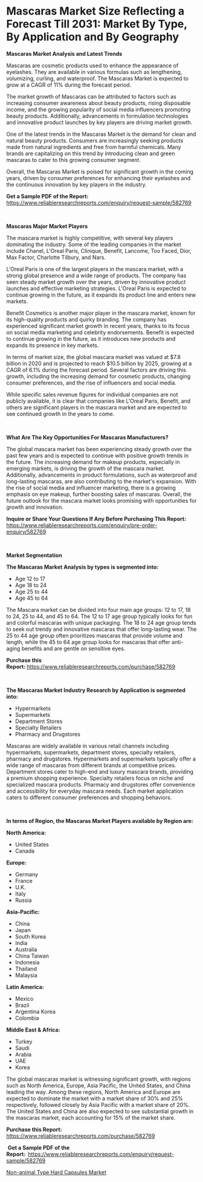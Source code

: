 <p><h1>Mascaras Market Size Reflecting a Forecast Till 2031: Market By Type, By Application and By Geography</h1></p><p><strong>Mascaras Market Analysis and Latest Trends</strong></p>
<p><p>Mascaras are cosmetic products used to enhance the appearance of eyelashes. They are available in various formulas such as lengthening, volumizing, curling, and waterproof. The Mascaras Market is expected to grow at a CAGR of 11% during the forecast period. </p><p>The market growth of Mascaras can be attributed to factors such as increasing consumer awareness about beauty products, rising disposable income, and the growing popularity of social media influencers promoting beauty products. Additionally, advancements in formulation technologies and innovative product launches by key players are driving market growth.</p><p>One of the latest trends in the Mascaras Market is the demand for clean and natural beauty products. Consumers are increasingly seeking products made from natural ingredients and free from harmful chemicals. Many brands are capitalizing on this trend by introducing clean and green mascaras to cater to this growing consumer segment.</p><p>Overall, the Mascaras Market is poised for significant growth in the coming years, driven by consumer preferences for enhancing their eyelashes and the continuous innovation by key players in the industry.</p></p>
<p><strong>Get a Sample PDF of the Report:&nbsp;</strong> <a href="https://www.reliableresearchreports.com/enquiry/request-sample/582769">https://www.reliableresearchreports.com/enquiry/request-sample/582769</a></p>
<p>&nbsp;</p>
<p><strong>Mascaras Major Market Players</strong></p>
<p><p>The mascara market is highly competitive, with several key players dominating the industry. Some of the leading companies in the market include Chanel, L'Oreal Paris, Clinique, Benefit, Lancome, Too Faced, Dior, Max Factor, Charlotte Tilbury, and Nars.</p><p>L'Oreal Paris is one of the largest players in the mascara market, with a strong global presence and a wide range of products. The company has seen steady market growth over the years, driven by innovative product launches and effective marketing strategies. L'Oreal Paris is expected to continue growing in the future, as it expands its product line and enters new markets.</p><p>Benefit Cosmetics is another major player in the mascara market, known for its high-quality products and quirky branding. The company has experienced significant market growth in recent years, thanks to its focus on social media marketing and celebrity endorsements. Benefit is expected to continue growing in the future, as it introduces new products and expands its presence in key markets.</p><p>In terms of market size, the global mascara market was valued at $7.8 billion in 2020 and is projected to reach $10.5 billion by 2025, growing at a CAGR of 6.1% during the forecast period. Several factors are driving this growth, including the increasing demand for cosmetic products, changing consumer preferences, and the rise of influencers and social media.</p><p>While specific sales revenue figures for individual companies are not publicly available, it is clear that companies like L'Oreal Paris, Benefit, and others are significant players in the mascara market and are expected to see continued growth in the years to come.</p></p>
<p>&nbsp;</p>
<p><strong>What Are The Key Opportunities For Mascaras Manufacturers?</strong></p>
<p><p>The global mascara market has been experiencing steady growth over the past few years and is expected to continue with positive growth trends in the future. The increasing demand for makeup products, especially in emerging markets, is driving the growth of the mascara market. Additionally, advancements in product formulations, such as waterproof and long-lasting mascaras, are also contributing to the market's expansion. With the rise of social media and influencer marketing, there is a growing emphasis on eye makeup, further boosting sales of mascaras. Overall, the future outlook for the mascara market looks promising with opportunities for growth and innovation.</p></p>
<p><strong>Inquire or Share Your Questions If Any Before Purchasing This Report:</strong> <a href="https://www.reliableresearchreports.com/enquiry/pre-order-enquiry/582769">https://www.reliableresearchreports.com/enquiry/pre-order-enquiry/582769</a></p>
<p>&nbsp;</p>
<p><strong>Market Segmentation</strong></p>
<p><strong>The Mascaras Market Analysis by types is segmented into:</strong></p>
<p><ul><li>Age 12 to 17</li><li>Age 18 to 24</li><li>Age 25 to 44</li><li>Age 45 to 64</li></ul></p>
<p><p>The Mascara market can be divided into four main age groups: 12 to 17, 18 to 24, 25 to 44, and 45 to 64. The 12 to 17 age group typically looks for fun and colorful mascaras with unique packaging. The 18 to 24 age group tends to seek out trendy and innovative mascaras that offer long-lasting wear. The 25 to 44 age group often prioritizes mascaras that provide volume and length, while the 45 to 64 age group looks for mascaras that offer anti-aging benefits and are gentle on sensitive eyes.</p></p>
<p><strong>Purchase this Report:&nbsp;</strong><a href="https://www.reliableresearchreports.com/purchase/582769">https://www.reliableresearchreports.com/purchase/582769</a></p>
<p>&nbsp;</p>
<p><strong>The Mascaras Market Industry Research by Application is segmented into:</strong></p>
<p><ul><li>Hypermarkets</li><li>Supermarkets</li><li>Department Stores</li><li>Specialty Retailers</li><li>Pharmacy and Drugstores</li></ul></p>
<p><p>Mascaras are widely available in various retail channels including hypermarkets, supermarkets, department stores, specialty retailers, pharmacy and drugstores. Hypermarkets and supermarkets typically offer a wide range of mascaras from different brands at competitive prices. Department stores cater to high-end and luxury mascara brands, providing a premium shopping experience. Specialty retailers focus on niche and specialized mascara products. Pharmacy and drugstores offer convenience and accessibility for everyday mascara needs. Each market application caters to different consumer preferences and shopping behaviors.</p></p>
<p>&nbsp;</p>
<p><strong>In terms of Region, the Mascaras Market Players available by Region are:</strong></p>
<p>
    <p> <strong> North America: </strong>
        <ul>
            <li>United States</li>
            <li>Canada</li>
        </ul>
        </p> 
    <p> <strong> Europe: </strong>
        <ul>
            <li>Germany</li>
            <li>France</li>
            <li>U.K.</li>
            <li>Italy</li>
            <li>Russia</li>
        </ul>
        </p> 
    <p> <strong> Asia-Pacific: </strong>
        <ul>
            <li>China</li>
            <li>Japan</li>
            <li>South Korea</li>
            <li>India</li>
            <li>Australia</li>
            <li>China Taiwan</li>
            <li>Indonesia</li>
            <li>Thailand</li>
            <li>Malaysia</li>
        </ul>
        </p> 
    <p> <strong> Latin America: </strong>
        <ul>
            <li>Mexico</li>
            <li>Brazil</li>
            <li>Argentina Korea</li>
            <li>Colombia</li>
        </ul>
        </p> 
    <p> <strong> Middle East & Africa: </strong>
        <ul>
            <li>Turkey</li>
            <li>Saudi</li>
            <li>Arabia</li>
            <li>UAE</li>
            <li>Korea</li>
        </ul>
    </p>
    </p>
<p><p>The global mascaras market is witnessing significant growth, with regions such as North America, Europe, Asia Pacific, the United States, and China leading the way. Among these regions, North America and Europe are expected to dominate the market with a market share of 30% and 25% respectively, followed closely by Asia Pacific with a market share of 20%. The United States and China are also expected to see substantial growth in the mascaras market, each accounting for 15% of the market share.</p></p>
<p><strong>Purchase this Report: </strong><a href="https://www.reliableresearchreports.com/purchase/582769">https://www.reliableresearchreports.com/purchase/582769</a></p>
<p>&nbsp;<strong>Get a Sample PDF of the Report:&nbsp;&nbsp;</strong><a href="https://www.reliableresearchreports.com/enquiry/request-sample/582769">https://www.reliableresearchreports.com/enquiry/request-sample/582769</a></p>
<p><strong></strong></p>
<p><p><a href="https://github.com/nicoletavirag/Market-Research-Report-List-2/blob/main/non-animal-type-hard-capsules-market.md">Non-animal Type Hard Capsules Market</a></p></p>